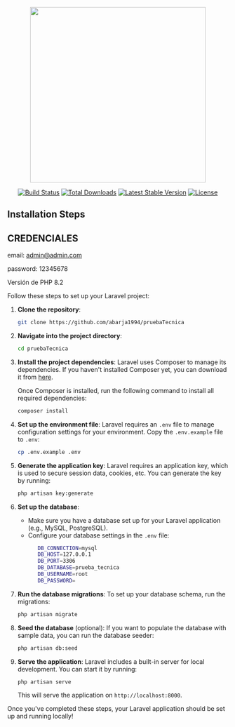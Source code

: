 <p align="center"><a href="https://laravel.com" target="_blank"><img src="https://raw.githubusercontent.com/laravel/art/master/logo-lockup/5%20SVG/2%20CMYK/1%20Full%20Color/laravel-logolockup-cmyk-red.svg" width="400"></a></p>

<p align="center">
<a href="https://travis-ci.org/laravel/framework"><img src="https://travis-ci.org/laravel/framework.svg" alt="Build Status"></a>
<a href="https://packagist.org/packages/laravel/framework"><img src="https://img.shields.io/packagist/dt/laravel/framework" alt="Total Downloads"></a>
<a href="https://packagist.org/packages/laravel/framework"><img src="https://img.shields.io/packagist/v/laravel/framework" alt="Latest Stable Version"></a>
<a href="https://packagist.org/packages/laravel/framework"><img src="https://img.shields.io/packagist/l/laravel/framework" alt="License"></a>
</p>


## Installation Steps

## CREDENCIALES 

email: admin@admin.com

password: 12345678

Versión de PHP 8.2

Follow these steps to set up your Laravel project:

1. **Clone the repository**:
    ```bash
    git clone https://github.com/abarja1994/pruebaTecnica
    ```

2. **Navigate into the project directory**:
    ```bash
    cd pruebaTecnica
    ```

3. **Install the project dependencies**:
    Laravel uses Composer to manage its dependencies. If you haven't installed Composer yet, you can download it from [here](https://getcomposer.org/).

    Once Composer is installed, run the following command to install all required dependencies:
    ```bash
    composer install
    ```

4. **Set up the environment file**:
    Laravel requires an `.env` file to manage configuration settings for your environment. Copy the `.env.example` file to `.env`:
    ```bash
    cp .env.example .env
    ```

5. **Generate the application key**:
    Laravel requires an application key, which is used to secure session data, cookies, etc. You can generate the key by running:
    ```bash
    php artisan key:generate
    ```

6. **Set up the database**:
    - Make sure you have a database set up for your Laravel application (e.g., MySQL, PostgreSQL).
    - Configure your database settings in the `.env` file:
      ```bash
         DB_CONNECTION=mysql
         DB_HOST=127.0.0.1
         DB_PORT=3306
         DB_DATABASE=prueba_tecnica
         DB_USERNAME=root
         DB_PASSWORD=
      ```

7. **Run the database migrations**:
    To set up your database schema, run the migrations:
    ```bash
    php artisan migrate
    ```

8. **Seed the database** (optional):
    If you want to populate the database with sample data, you can run the database seeder:
    ```bash
    php artisan db:seed
    ```

9. **Serve the application**:
    Laravel includes a built-in server for local development. You can start it by running:
    ```bash
    php artisan serve
    ```

    This will serve the application on `http://localhost:8000`.

Once you've completed these steps, your Laravel application should be set up and running locally!
